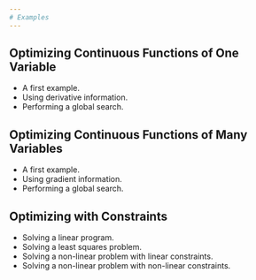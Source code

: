 ```yaml
---
# Examples
---
```


Optimizing Continuous Functions of One Variable
-------------------------

- A first example.
- Using derivative information.
- Performing a global search.


Optimizing Continuous Functions of Many Variables
-------------------------

- A first example.
- Using gradient information.
- Performing a global search.


Optimizing with Constraints
-------------------------

- Solving a linear program.
- Solving a least squares problem.
- Solving a non-linear problem with linear constraints.
- Solving a non-linear problem with non-linear constraints.

